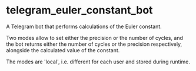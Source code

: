 # telegram_euler_constant_bot
A Telegram bot that performs calculations of the Euler constant.

Two modes allow to set either the precision or the number of cycles, and the bot returns either the number of cycles or the precision respectively, alongside the calculated value of the constant.

The modes are 'local', i.e. different for each user and stored during runtime.
